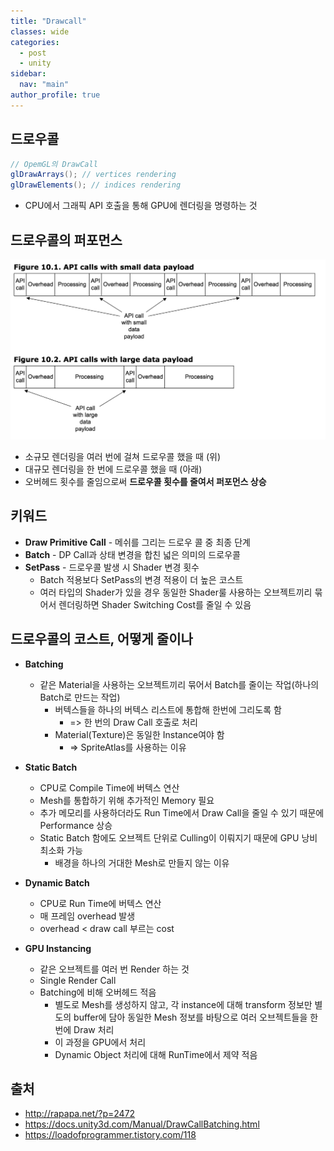 ```yaml
---
title: "Drawcall"
classes: wide
categories: 
  - post
  - unity
sidebar:
  nav: "main"
author_profile: true
---
```

  
## 드로우콜
```csharp
// OpemGL의 DrawCall
glDrawArrays(); // vertices rendering
glDrawElements(); // indices rendering
```
* CPU에서 그래픽 API 호출을 통해 GPU에 렌더링을 명령하는 것

## 드로우콜의 퍼포먼스
![post_thumbnail](/assets/images/image05.png)
* 소규모 렌더링을 여러 번에 걸쳐 드로우콜 했을 때 (위)
* 대규모 렌더링을 한 번에 드로우콜 했을 때 (아래)
* 오버헤드 횟수를 줄임으로써 **드로우콜 횟수를 줄여서 퍼포먼스 상승**

## 키워드
* **Draw Primitive Call** - 메쉬를 그리는 드로우 콜 중 최종 단계
* **Batch** - DP Call과 상태 변경을 합친 넓은 의미의 드로우콜
* **SetPass** - 드로우콜 발생 시 Shader 변경 횟수
  * Batch 적용보다 SetPass의 변경 적용이 더 높은 코스트
  * 여러 타입의 Shader가 있을 경우 동일한 Shader룰 사용하는 오브젝트끼리 묶어서 렌더링하면 Shader Switching Cost를 줄일 수 있음

## 드로우콜의 코스트, 어떻게 줄이나
* **Batching**
  * 같은 Material을 사용하는 오브젝트끼리 묶어서 Batch를 줄이는 작업(하나의 Batch로 만드는 작업)
    * 버텍스들을 하나의 버텍스 리스트에 통합해 한번에 그리도록 함 
      * => 한 번의 Draw Call 호출로 처리
    * Material(Texture)은 동일한 Instance여야 함 
      * => SpriteAtlas를 사용하는 이유

* **Static Batch**
  * CPU로 Compile Time에 버텍스 연산
  * Mesh를 통합하기 위해 추가적인 Memory 필요
  * 추가 메모리를 사용하더라도 Run Time에서 Draw Call을 줄일 수 있기 때문에 Performance 상승
  * Static Batch 함에도 오브젝트 단위로 Culling이 이뤄지기 때문에 GPU 낭비 최소화 가능
    * 배경을 하나의 거대한 Mesh로 만들지 않는 이유

* **Dynamic Batch**
  * CPU로 Run Time에 버텍스 연산
  * 매 프레임 overhead 발생
  * overhead < draw call 부르는 cost

* **GPU Instancing**
  * 같은 오브젝트를 여러 번 Render 하는 것
  * Single Render Call
  * Batching에 비해 오버헤드 적음
    * 별도로 Mesh를 생성하지 않고, 각 instance에 대해 transform 정보만 별도의 buffer에 담아 동일한 Mesh 정보를 바탕으로 여러 오브젝트들을 한번에 Draw 처리
    * 이 과정을 GPU에서 처리
    * Dynamic Object 처리에 대해 RunTime에서 제약 적음

## 출처
* <http://rapapa.net/?p=2472>
* <https://docs.unity3d.com/Manual/DrawCallBatching.html>
* <https://loadofprogrammer.tistory.com/118>